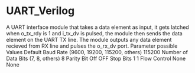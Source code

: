 # UART_Verilog
A UART interface module that takes a data element as input, it gets latched when o_tx_rdy is 1 and 
i_tx_dv is pulsed, the module then sends the data element on the UART TX line.
The module outputs any data element recieved from RX line and pulses the o_rx_dv port.
    Parameter            possible Values                    Default
    Baud Rate            (9600, 19200, 115200, others)      115200
    Number of Data Bits  (7, 8, others)                     8
    Parity Bit           Off                                OFF
    Stop Bits            1                                  1
    Flow Control         None                               None
